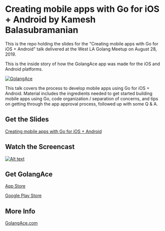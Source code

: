 # Creating mobile apps with Go for iOS + Android by Kamesh Balasubramanian

This is the repo holding the slides for the "Creating mobile apps with Go for iOS + Android" talk delivered at the West LA Golang Meetup on August 28, 2019.

This is the inside story of how the GolangAce app was made for the iOS and Android platforms.

[![GolangAce](https://is5-ssl.mzstatic.com/image/thumb/Purple124/v4/3a/b9/d5/3ab9d524-3ad6-dd9c-ad27-9f7790196896/AppIcon-0-1x_U007emarketing-0-0-GLES2_U002c0-512MB-sRGB-0-0-0-85-220-0-0-0-7.png/230x0w.jpg)](https://golangace.com)

This talk covers the process to develop mobile apps using Go for iOS + Android. Material includes the ingredients needed to get started building mobile apps using Go, code organization / separation of concerns, and tips on getting through the app approval process, followed up with some Q & A.

## Get the Slides
[Creating mobile apps with Go for iOS + Android](https://github.com/EngineerKamesh/mobile-apps-with-go-talk/raw/master/golangacetalk.pdf)

## Watch the Screencast
[![Alt text](https://i.ytimg.com/vi/OM3Pd28WKlg/hqdefault.jpg?sqp=-oaymwEjCNACELwBSFryq4qpAxUIARUAAAAAGAElAADIQj0AgKJDeAE=&rs=AOn4CLDX1OwrdgO-qsQAkK9O2lH9tEu0tQ)](https://www.youtube.com/watch?v=OM3Pd28WKlg)

## Get GolangAce

[App Store](https://apps.apple.com/us/app/golangace/id1444825728)

[Google Play Store](https://play.google.com/store/apps/details?id=com.wirecog.golangace&hl=en_US)

## More Info

[GolangAce.com](https://golangace.com)